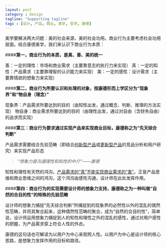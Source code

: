 ```yaml
---
layout: post
category : Design
tagline: "Supporting tagline"
tags : [设计, 产品, 商业, 美学, 哲学, 康德]
---
```




美学要解决两大问题：美的社会来源，美的社会功用。商业行为主要考虑社会功用层面。结合康德美学，我们来认识下商业行为本质：

####__第一，商业行为的本质，是真、善、美的统一__

善：一定的理性：市场和商业需求（主要靠意志的执行力来实现）
真：一定的知性：产品需求（主要靠理智的认识能力来实现）
美：一定的感性：设计需求（主要靠情欲的想象力来实现）

####__第二，商业行为所要认识和处理的对象，按康德形而上学区分为“现象界”和“物自身（理念）”__

现象界：产品需求所要达到的目的（由知性出发，通过概念、判断、推理的方法实现）
物自身：商业需求所要达到的目的（由理性出发，通过对自由（含财务自由）的追求而实现）

####__第三：商业行为要求通过实现产品来实现商业目标，康德称之为“先天综合判断”__

产品需求需要结合先验范畴（即结合<u>创新型产品</u>或<u>更新型产品</u>的竞品分析和用户研究）来实现产品形态

>*“想象力是沟通理性和知性的中介”——康德*

知性和理性有天然的鸿沟，<u>产品需求的“真”不能实现商业需求的“善”</u>。正是产品思维和商业思维之间的鸿沟，这个鸿沟由感性沟通，设计师在此处发挥作用。

####__第四：商业行为的实现需要设计师的想象力支持，康德称之为一种叫做“自然的合目的性”的特殊的先验范畴__

设计师的想象力捕捉“先天综合判断”所捕捉到的现象界的必然性以外的混乱的偶然性范畴，并将其聚合起来，这种偶然性范畴的聚合，成为“自然的合目的性”，简单说，设计师运用想象力捕捉到人的知性和理性之外的混乱的感性，通过对用户感性的把握，为产品需求穿上符合人性的外衣。

康德的这句话也可解读为以用户为中心来观照人性。以用户为中心是设计师的核心思路，是想象力发挥作用的目标和路径。